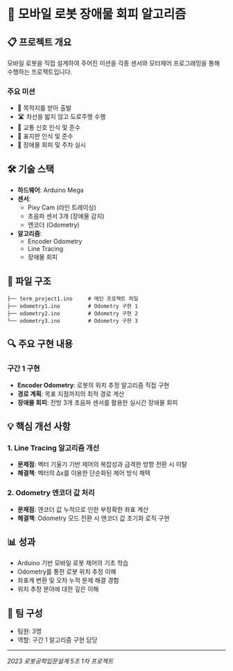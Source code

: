 # 🤖 모바일 로봇 장애물 회피 알고리즘

## 📋 프로젝트 개요
모바일 로봇을 직접 설계하여 주어진 미션을 각종 센서와 모터제어 프로그래밍을 통해 수행하는 프로젝트입니다.

### 주요 미션
- 🚗 목적지를 받아 출발
- 🛣️ 차선을 밟지 않고 도로주행 수행
- 🚦 교통 신호 인식 및 준수
- 📍 표지판 인식 및 준수
- 🚧 장애물 회피 및 주차 실시

## 🛠️ 기술 스택
- **하드웨어**: Arduino Mega
- **센서**:
  - Pixy Cam (라인 트레이싱)
  - 초음파 센서 3개 (장애물 감지)
  - 엔코더 (Odometry)
- **알고리즘**:
  - Encoder Odometry
  - Line Tracing
  - 장애물 회피

## 📁 파일 구조
```
├── term_project1.ino     # 메인 프로젝트 파일
├── odometry1.ino         # Odometry 구현 1
├── odometry2.ino         # Odometry 구현 2
└── odometry3.ino         # Odometry 구현 3
```

## 🔍 주요 구현 내용

### 구간 1 구현
- **Encoder Odometry**: 로봇의 위치 추정 알고리즘 직접 구현
- **경로 계획**: 목표 지점까지의 최적 경로 계산
- **장애물 회피**: 전방 3개 초음파 센서를 활용한 실시간 장애물 회피

## 💡 핵심 개선 사항

### 1. Line Tracing 알고리즘 개선
- **문제점**: 벡터 기울기 기반 제어의 복잡성과 급격한 방향 전환 시 이탈
- **해결책**: 벡터의 Δx를 이용한 단순화된 제어 방식 채택

### 2. Odometry 엔코더 값 처리
- **문제점**: 엔코더 값 누적으로 인한 부정확한 좌표 계산
- **해결책**: Odometry 모드 전환 시 엔코더 값 초기화 로직 구현

## 📊 성과
- Arduino 기반 모바일 로봇 제어의 기초 학습
- Odometry를 통한 로봇 위치 추정 이해
- 좌표계 변환 및 오차 누적 문제 해결 경험
- 위치 추정 분야에 대한 깊은 이해

## 👥 팀 구성
- 팀원: 3명
- 역할: 구간 1 알고리즘 구현 담당

---
*2023 로봇공학입문설계 5조 1차 프로젝트*